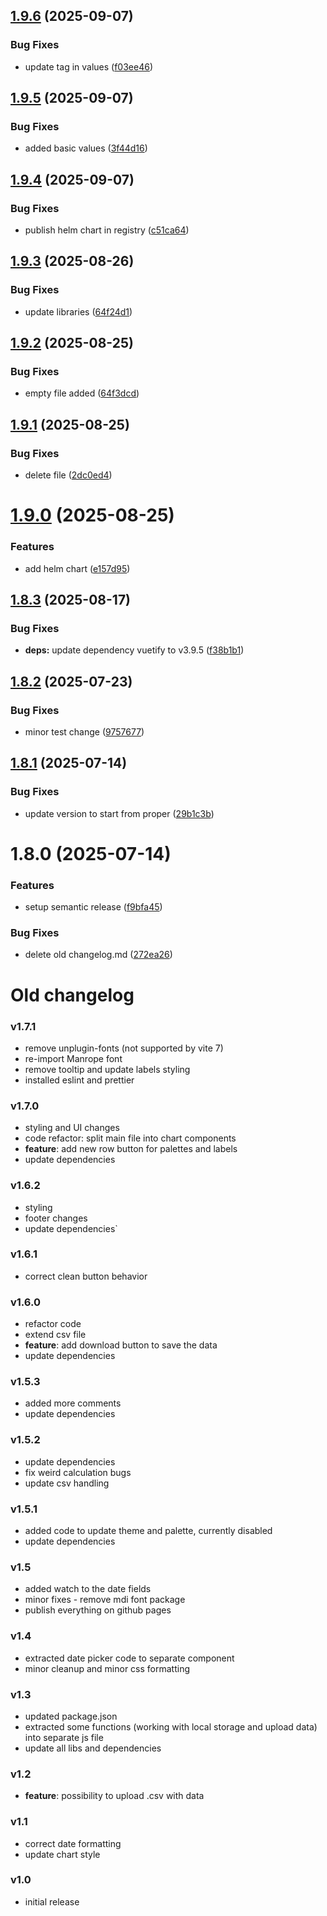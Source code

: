 ## [1.9.6](https://github.com/gkalian/timeline-generator/compare/v1.9.5...v1.9.6) (2025-09-07)


### Bug Fixes

* update tag in values ([f03ee46](https://github.com/gkalian/timeline-generator/commit/f03ee46b5a99e6ed9052a0e1ed9233b0f71279ca))

## [1.9.5](https://github.com/gkalian/timeline-generator/compare/v1.9.4...v1.9.5) (2025-09-07)


### Bug Fixes

* added basic values ([3f44d16](https://github.com/gkalian/timeline-generator/commit/3f44d1615771157112b47cb76ea3610ce567795b))

## [1.9.4](https://github.com/gkalian/timeline-generator/compare/v1.9.3...v1.9.4) (2025-09-07)


### Bug Fixes

* publish helm chart in registry ([c51ca64](https://github.com/gkalian/timeline-generator/commit/c51ca640fb93ed1db5e9c38d07d7db44f1c0daf7))

## [1.9.3](https://github.com/gkalian/timeline-generator/compare/v1.9.2...v1.9.3) (2025-08-26)


### Bug Fixes

* update libraries ([64f24d1](https://github.com/gkalian/timeline-generator/commit/64f24d17566d775b844ec0c61639a8e85c39f5e8))

## [1.9.2](https://github.com/gkalian/timeline-generator/compare/v1.9.1...v1.9.2) (2025-08-25)


### Bug Fixes

* empty file added ([64f3dcd](https://github.com/gkalian/timeline-generator/commit/64f3dcdb2d789ab69270b75cb00a1022e1c12758))

## [1.9.1](https://github.com/gkalian/timeline-generator/compare/v1.9.0...v1.9.1) (2025-08-25)


### Bug Fixes

* delete file ([2dc0ed4](https://github.com/gkalian/timeline-generator/commit/2dc0ed4ff9443dd8522f0b3372758e9de801ad2b))

# [1.9.0](https://github.com/gkalian/timeline-generator/compare/v1.8.3...v1.9.0) (2025-08-25)


### Features

* add helm chart ([e157d95](https://github.com/gkalian/timeline-generator/commit/e157d95300e85fef4ad7ccb1c3976d3a16f955be))

## [1.8.3](https://github.com/gkalian/timeline-generator/compare/v1.8.2...v1.8.3) (2025-08-17)


### Bug Fixes

* **deps:** update dependency vuetify to v3.9.5 ([f38b1b1](https://github.com/gkalian/timeline-generator/commit/f38b1b18b005a5e21b3b592f2be352c71de60511))

## [1.8.2](https://github.com/gkalian/timeline-generator/compare/v1.8.1...v1.8.2) (2025-07-23)


### Bug Fixes

* minor test change ([9757677](https://github.com/gkalian/timeline-generator/commit/9757677374d527235bbcd38e84fd15095e3efdc9))

## [1.8.1](https://github.com/gkalian/timeline-generator/compare/v1.8.0...v1.8.1) (2025-07-14)


### Bug Fixes

* update version to start from proper ([29b1c3b](https://github.com/gkalian/timeline-generator/commit/29b1c3b61b9683d0d7fed5533fb08500f8e5366f))

# 1.8.0 (2025-07-14)


### Features

* setup semantic release ([f9bfa45](https://github.com/gkalian/timeline-generator/commit/f9bfa457433cd3653892f9a8c89bb61175ff66fc))

### Bug Fixes

* delete old changelog.md ([272ea26](https://github.com/gkalian/timeline-generator/commit/272ea2634bdf1ea58bbba6e99278fa02b246ce16))

# Old changelog

### v1.7.1
  - remove unplugin-fonts (not supported by vite 7)
  - re-import Manrope font
  - remove tooltip and update labels styling
  - installed eslint and prettier

### v1.7.0
  - styling and UI changes
  - code refactor: split main file into chart components
  - **feature**: add new row button for palettes and labels
  - update dependencies

### v1.6.2
  - styling
  - footer changes
  - update dependencies`

### v1.6.1
  - correct clean button behavior

### v1.6.0
  - refactor code
  - extend csv file
  - **feature**: add download button to save the data
  - update dependencies

### v1.5.3
  - added more comments
  - update dependencies

### v1.5.2
  - update dependencies
  - fix weird calculation bugs
  - update csv handling

### v1.5.1
  - added code to update theme and palette, currently disabled
  - update dependencies

### v1.5
  - added watch to the date fields
  - minor fixes - remove mdi font package
  - publish everything on github pages

### v1.4
  - extracted date picker code to separate component
  - minor cleanup and minor css formatting

### v1.3
  - updated package.json
  - extracted some functions (working with local storage and upload data) into separate js file
  - update all libs and dependencies

### v1.2
  - **feature**: possibility to upload .csv with data

### v1.1
  - correct date formatting
  - update chart style

### v1.0
  - initial release
